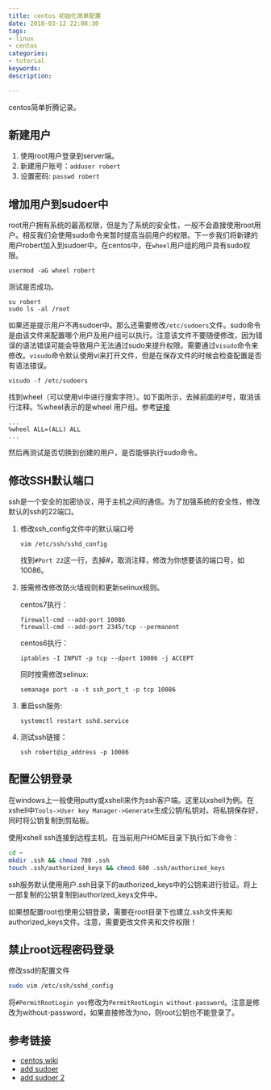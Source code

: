 ```yaml
---
title: centos 初始化简单配置
date: 2018-03-12 22:08:30
tags:
- linux
- centos
categories:
- tutorial
keywords:
description:

---
```




centos简单折腾记录。

## 新建用户

1. 使用root用户登录到server端。
2. 新建用户账号：`adduser robert`
3. 设置密码: `passwd robert`

## 增加用户到sudoer中

root用户拥有系统的最高权限，但是为了系统的安全性，一般不会直接使用root用户。相反我们会使用sudo命令来暂时提高当前用户的权限。下一步我们将新建的用户robert加入到sudoer中。在centos中，在`wheel`用户组的用户具有sudo权限。

```shell
usermod -aG wheel robert
```

测试是否成功。

```shell
su robert
sudo ls -al /root
```

如果还是提示用户不再sudoer中。那么还需要修改`/etc/sudoers`文件。sudo命令是由该文件来配置哪个用户及用户组可以执行。注意该文件不要随便修改，因为错误的语法错误可能会导致用户无法通过sudo来提升权限。需要通过`visudo`命令来修改。`visudo`命令默认使用vi来打开文件，但是在保存文件的时候会检查配置是否有语法错误。

```shell
visudo -f /etc/sudoers
```

找到wheel（可以使用vi中进行搜索字符）。如下面所示，去掉前面的#号，取消该行注释。%wheel表示的是wheel 用户组。参考[链接](https://www.digitalocean.com/community/tutorials/how-to-edit-the-sudoers-file-on-ubuntu-and-centos#what-is-visudo)

```shell
...
%wheel ALL=(ALL) ALL
...
```

然后再测试是否切换到创建的用户，是否能够执行sudo命令。



## 修改SSH默认端口

ssh是一个安全的加密协议，用于主机之间的通信。为了加强系统的安全性，修改默认的ssh的22端口。

1. 修改ssh_config文件中的默认端口号

   ```shell
   vim /etc/ssh/sshd_config
   ```

   找到`#Port 22`这一行，去掉#，取消注释，修改为你想要该的端口号，如10086。

2. 按需修改修改防火墙规则和更新selinux规则。

   centos7执行：

   ```shell
   firewall-cmd --add-port 10086
   firewall-cmd --add-port 2345/tcp --permanent
   ```

   centos6执行：

   ```shell
   iptables -I INPUT -p tcp --dport 10086 -j ACCEPT
   ```

   同时按需修改selinux:

   ```shell
   semanage port -a -t ssh_port_t -p tcp 10086
   ```

3. 重启ssh服务: 

   ```shell
   systemctl restart sshd.service
   ```

4. 测试ssh链接：

   ```shell
   ssh robert@ip_address -p 10086
   ```



## 配置公钥登录

在windows上一般使用putty或xshell来作为ssh客户端。这里以xshell为例。在xshell中`Tools->User key Manager->Generate`生成公钥/私钥对。将私钥保存好，同时将公钥复制到剪贴板。



使用xshell ssh连接到远程主机，在当前用户HOME目录下执行如下命令：

```bash
cd ~
mkdir .ssh && chmod 700 .ssh
touch .ssh/authorized_keys && chmod 600 .ssh/authorized_keys
```

ssh服务默认使用用户.ssh目录下的authorized_keys中的公钥来进行验证。将上一部复制的公钥复制到authorized_keys文件中。



如果想配置root也使用公钥登录，需要在root目录下也建立.ssh文件夹和authorized_keys文件。注意，需要更改文件夹和文件权限！



## 禁止root远程密码登录

修改ssd的配置文件

```bash
sudo vim /etc/ssh/sshd_config
```

将`#PermitRootLogin yes`修改为`PermitRootLogin without-password`。注意是修改为without-password，如果直接修改为no，则root公钥也不能登录了。



## 参考链接

- [centos wiki](https://wiki.centos.org/HowTos/Network/SecuringSSH)
- [add sudoer](https://www.digitalocean.com/community/tutorials/how-to-create-a-sudo-user-on-centos-quickstart)
- [add sudoer 2](https://www.digitalocean.com/community/tutorials/how-to-edit-the-sudoers-file-on-ubuntu-and-centos#what-is-visudo)